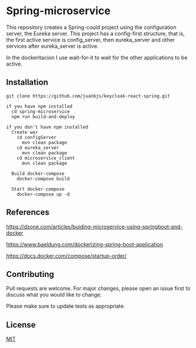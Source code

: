 # Spring-microservice

This repository creates a Spring-could project using the configuration server, the Eureka server.
This project has a config-first structure, that is, the first active service is config_server, then eureka_server and other services after eureka_server is active.

In the dockeritacion I use wait-for-it to wait for the other applications to be active.

## Installation

```git
git clone https://github.com/juanbjs/keycloak-react-spring.git

if you have npm installed
  cd spring-microservice
  npm run build-and-deploy

if you don't have npm installed
  Create war
    cd configServer
      mvn clean package
    cd eureka_server
      mvn clean package
    cd microservice_client 
      mvn clean package

  Build docker-compose
    docker-compose build
  
  Start docker-compose
    docker-compose up -d
```

## References

https://dzone.com/articles/buiding-microservice-using-springboot-and-docker

https://www.baeldung.com/dockerizing-spring-boot-application

https://docs.docker.com/compose/startup-order/

## Contributing

Pull requests are welcome. For major changes, please open an issue first to discuss what you would like to change.

Please make sure to update tests as appropriate.

## License

[MIT](https://choosealicense.com/licenses/mit/)